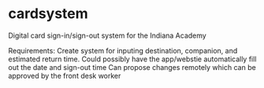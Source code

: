 # cardsystem
Digital card sign-in/sign-out system for the Indiana Academy

Requirements:
Create system for inputing destination, companion, and estimated return time.
Could possibly have the app/webstie automatically fill out the date and sign-out time
Can propose changes remotely which can be approved by the front desk worker
